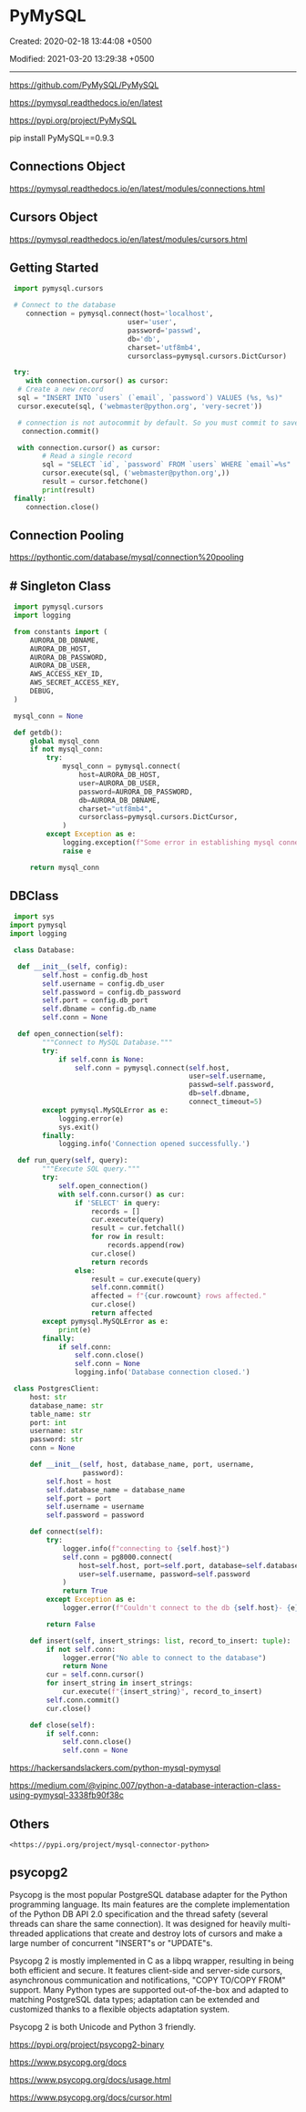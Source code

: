 # PyMySQL

Created: 2020-02-18 13:44:08 +0500

Modified: 2021-03-20 13:29:38 +0500

---

<https://github.com/PyMySQL/PyMySQL>

<https://pymysql.readthedocs.io/en/latest>

<https://pypi.org/project/PyMySQL>

pip install PyMySQL==0.9.3

## Connections Object

<https://pymysql.readthedocs.io/en/latest/modules/connections.html>

## Cursors Object

<https://pymysql.readthedocs.io/en/latest/modules/cursors.html>

## Getting Started

```python
 import pymysql.cursors

 # Connect to the database
    connection = pymysql.connect(host='localhost',
                             user='user',
                             password='passwd',
                             db='db',
                             charset='utf8mb4',
                             cursorclass=pymysql.cursors.DictCursor)

 try:
    with connection.cursor() as cursor:
  # Create a new record
  sql = "INSERT INTO `users` (`email`, `password`) VALUES (%s, %s)"
  cursor.execute(sql, ('webmaster@python.org', 'very-secret'))

  # connection is not autocommit by default. So you must commit to save your changes.
   connection.commit()

  with connection.cursor() as cursor:
        # Read a single record
        sql = "SELECT `id`, `password` FROM `users` WHERE `email`=%s"
        cursor.execute(sql, ('webmaster@python.org',))
        result = cursor.fetchone()
        print(result)
 finally:
    connection.close()
```

## Connection Pooling

<https://pythontic.com/database/mysql/connection%20pooling>

## # Singleton Class

```python
 import pymysql.cursors
 import logging

 from constants import (
     AURORA_DB_DBNAME,
     AURORA_DB_HOST,
     AURORA_DB_PASSWORD,
     AURORA_DB_USER,
     AWS_ACCESS_KEY_ID,
     AWS_SECRET_ACCESS_KEY,
     DEBUG,
 )

 mysql_conn = None

 def getdb():
     global mysql_conn
     if not mysql_conn:
         try:
             mysql_conn = pymysql.connect(
                 host=AURORA_DB_HOST,
                 user=AURORA_DB_USER,
                 password=AURORA_DB_PASSWORD,
                 db=AURORA_DB_DBNAME,
                 charset="utf8mb4",
                 cursorclass=pymysql.cursors.DictCursor,
             )
         except Exception as e:
             logging.exception(f"Some error in establishing mysql connection.")
             raise e

     return mysql_conn
```

## DBClass

```python
 import sys
import pymysql
import logging

 class Database:

  def __init__(self, config):
        self.host = config.db_host
        self.username = config.db_user
        self.password = config.db_password
        self.port = config.db_port
        self.dbname = config.db_name
        self.conn = None

  def open_connection(self):
        """Connect to MySQL Database."""
        try:
            if self.conn is None:
                self.conn = pymysql.connect(self.host,
                                            user=self.username,
                                            passwd=self.password,
                                            db=self.dbname,
                                            connect_timeout=5)
        except pymysql.MySQLError as e:
            logging.error(e)
            sys.exit()
        finally:
            logging.info('Connection opened successfully.')

  def run_query(self, query):
        """Execute SQL query."""
        try:
            self.open_connection()
            with self.conn.cursor() as cur:
                if 'SELECT' in query:
                    records = []
                    cur.execute(query)
                    result = cur.fetchall()
                    for row in result:
                        records.append(row)
                    cur.close()
                    return records
                else:
                    result = cur.execute(query)
                    self.conn.commit()
                    affected = f"{cur.rowcount} rows affected."
                    cur.close()
                    return affected
        except pymysql.MySQLError as e:
            print(e)
        finally:
            if self.conn:
                self.conn.close()
                self.conn = None
                logging.info('Database connection closed.')

 class PostgresClient:
     host: str
     database_name: str
     table_name: str
     port: int
     username: str
     password: str
     conn = None

     def __init__(self, host, database_name, port, username,
                  password):
         self.host = host
         self.database_name = database_name
         self.port = port
         self.username = username
         self.password = password

     def connect(self):
         try:
             logger.info(f"connecting to {self.host}")
             self.conn = pg8000.connect(
                 host=self.host, port=self.port, database=self.database_name,
                 user=self.username, password=self.password
             )
             return True
         except Exception as e:
             logger.error(f"Couldn't connect to the db {self.host}- {e}")

         return False

     def insert(self, insert_strings: list, record_to_insert: tuple):
         if not self.conn:
             logger.error("No able to connect to the database")
             return None
         cur = self.conn.cursor()
         for insert_string in insert_strings:
             cur.execute(f"{insert_string}", record_to_insert)
         self.conn.commit()
         cur.close()

     def close(self):
         if self.conn:
             self.conn.close()
             self.conn = None
```

<https://hackersandslackers.com/python-mysql-pymysql>

<https://medium.com/@vipinc.007/python-a-database-interaction-class-using-pymysql-3338fb90f38c>

## Others

    <https://pypi.org/project/mysql-connector-python>

## psycopg2

Psycopg is the most popular PostgreSQL database adapter for the Python programming language. Its main features are the complete implementation of the Python DB API 2.0 specification and the thread safety (several threads can share the same connection). It was designed for heavily multi-threaded applications that create and destroy lots of cursors and make a large number of concurrent "INSERT"s or "UPDATE"s.

Psycopg 2 is mostly implemented in C as a libpq wrapper, resulting in being both efficient and secure. It features client-side and server-side cursors, asynchronous communication and notifications, "COPY TO/COPY FROM" support. Many Python types are supported out-of-the-box and adapted to matching PostgreSQL data types; adaptation can be extended and customized thanks to a flexible objects adaptation system.

Psycopg 2 is both Unicode and Python 3 friendly.

<https://pypi.org/project/psycopg2-binary>

<https://www.psycopg.org/docs>

<https://www.psycopg.org/docs/usage.html>

<https://www.psycopg.org/docs/cursor.html>

